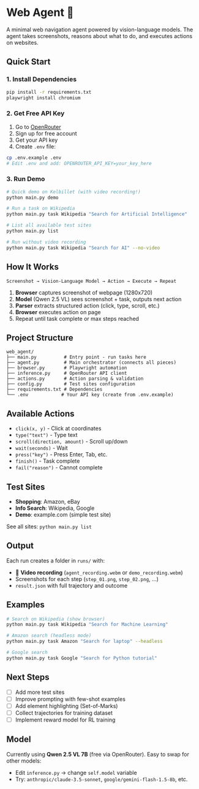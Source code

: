# Web Agent 🤖

A minimal web navigation agent powered by vision-language models. The agent takes screenshots, reasons about what to do, and executes actions on websites.

## Quick Start

### 1. Install Dependencies
```bash
pip install -r requirements.txt
playwright install chromium
```

### 2. Get Free API Key
1. Go to [OpenRouter](https://openrouter.ai/)
2. Sign up for free account
3. Get your API key
4. Create `.env` file:
```bash
cp .env.example .env
# Edit .env and add: OPENROUTER_API_KEY=your_key_here
```

### 3. Run Demo
```bash
# Quick demo on Kelbillet (with video recording!)
python main.py demo

# Run a task on Wikipedia
python main.py task Wikipedia "Search for Artificial Intelligence"

# List all available test sites
python main.py list

# Run without video recording
python main.py task Wikipedia "Search for AI" --no-video
```

## How It Works

```
Screenshot → Vision-Language Model → Action → Execute → Repeat
```

1. **Browser** captures screenshot of webpage (1280x720)
2. **Model** (Qwen 2.5 VL) sees screenshot + task, outputs next action
3. **Parser** extracts structured action (click, type, scroll, etc.)
4. **Browser** executes action on page
5. Repeat until task complete or max steps reached

## Project Structure

```
web_agent/
├── main.py          # Entry point - run tasks here
├── agent.py         # Main orchestrator (connects all pieces)
├── browser.py       # Playwright automation
├── inference.py     # OpenRouter API client
├── actions.py       # Action parsing & validation
├── config.py        # Test sites configuration
├── requirements.txt # Dependencies
└── .env            # Your API key (create from .env.example)
```

## Available Actions

- `click(x, y)` - Click at coordinates
- `type("text")` - Type text
- `scroll(direction, amount)` - Scroll up/down
- `wait(seconds)` - Wait
- `press("key")` - Press Enter, Tab, etc.
- `finish()` - Task complete
- `fail("reason")` - Cannot complete

## Test Sites

- **Shopping**: Amazon, eBay
- **Info Search**: Wikipedia, Google
- **Demo**: example.com (simple test site)

See all sites: `python main.py list`

## Output

Each run creates a folder in `runs/` with:
- 🎥 **Video recording** (`agent_recording.webm` or `demo_recording.webm`)
- Screenshots for each step (`step_01.png`, `step_02.png`, ...)
- `result.json` with full trajectory and outcome

## Examples

```bash
# Search on Wikipedia (show browser)
python main.py task Wikipedia "Search for Machine Learning"

# Amazon search (headless mode)
python main.py task Amazon "Search for laptop" --headless

# Google search
python main.py task Google "Search for Python tutorial"
```

## Next Steps

- [ ] Add more test sites
- [ ] Improve prompting with few-shot examples
- [ ] Add element highlighting (Set-of-Marks)
- [ ] Collect trajectories for training dataset
- [ ] Implement reward model for RL training

## Model

Currently using **Qwen 2.5 VL 7B** (free via OpenRouter). Easy to swap for other models:
- Edit `inference.py` → change `self.model` variable
- Try: `anthropic/claude-3.5-sonnet`, `google/gemini-flash-1.5-8b`, etc.
